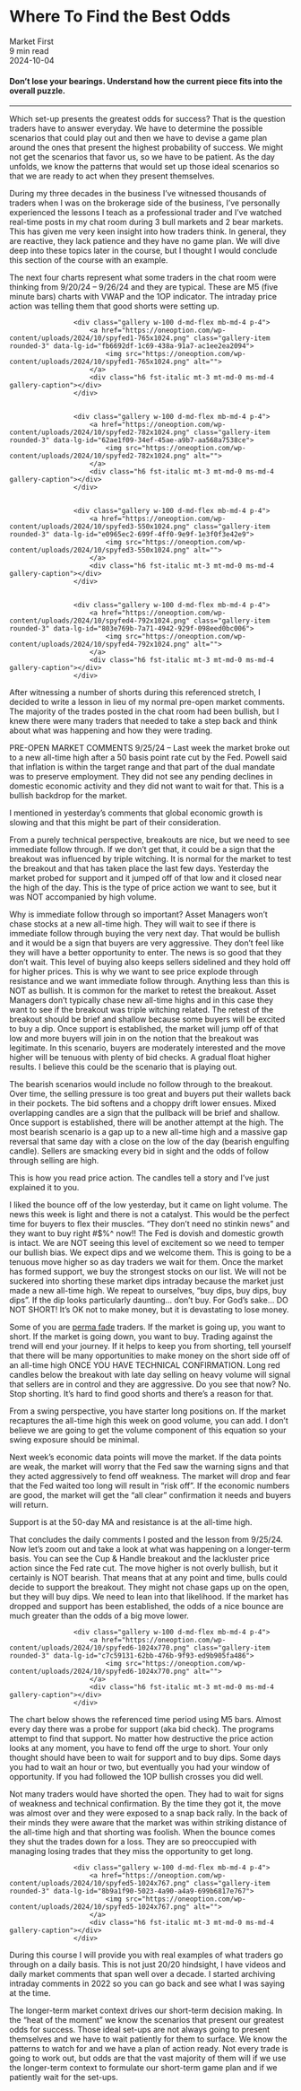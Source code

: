 
<div class="bg-secondary">
<h1 class="py-5 ms-3 ms-md-4 my-0">Where To Find the Best Odds</h1>
</div>
<div class="d-flex align-items-center flex-wrap text-muted ps-3 ps-md-4 py-3 border-top border-bottom">
<div class="border-end pe-3 me-3">
<span class="badge bg-faded-primary text-primary">
Market First </span>
</div>
<div class="fs-sm pe-3 border-end me-3">9 min read</div>
<div class="fs-sm">
2024-10-04 </div>
</div>
<section class="px-3 px-md-4 py-4">
<h4 class="wp-block-heading">Don’t lose your bearings. Understand how the current piece fits into the overall puzzle.</h4>
<hr class="wp-block-separator has-alpha-channel-opacity">
<p>Which set-up presents the greatest odds for success? That is the question traders have to answer everyday. We have to determine the possible scenarios that could play out and then we have to devise a game plan around the ones that present the highest probability of success. We might not get the scenarios that favor us, so we have to be patient. As the day unfolds, we know the patterns that would set up those ideal scenarios so that we are ready to act when they present themselves. </p>
<p>During my three decades in the business I’ve witnessed thousands of traders when I was on the brokerage side of the business, I’ve personally experienced the lessons I teach as a professional trader and I’ve watched real-time posts in my chat room during 3 bull markets and 2 bear markets. This has given me very keen insight into how traders think. In general, they are reactive, they lack patience and they have no game plan. We will dive deep into these topics later in the course, but I thought I would conclude this section of the course with an example. </p>
<p>The next four charts represent what some traders in the chat room were thinking from 9/20/24 – 9/26/24 and they are typical. These are M5 (five minute bars) charts with VWAP and the 1OP indicator. The intraday price action was telling them that good shorts were setting up.</p>

                    <div class="gallery w-100 d-md-flex mb-md-4 p-4">
                        <a href="https://oneoption.com/wp-content/uploads/2024/10/spyfed1-765x1024.png" class="gallery-item rounded-3" data-lg-id="fb6692df-1c69-438a-91a7-ac1ee2ea2094">
                            <img src="https://oneoption.com/wp-content/uploads/2024/10/spyfed1-765x1024.png" alt="">
                        </a>
                        <div class="h6 fst-italic mt-3 mt-md-0 ms-md-4 gallery-caption"></div>
                    </div>
                

                    <div class="gallery w-100 d-md-flex mb-md-4 p-4">
                        <a href="https://oneoption.com/wp-content/uploads/2024/10/spyfed2-782x1024.png" class="gallery-item rounded-3" data-lg-id="62ae1f09-34ef-45ae-a9b7-aa568a7538ce">
                            <img src="https://oneoption.com/wp-content/uploads/2024/10/spyfed2-782x1024.png" alt="">
                        </a>
                        <div class="h6 fst-italic mt-3 mt-md-0 ms-md-4 gallery-caption"></div>
                    </div>
                

                    <div class="gallery w-100 d-md-flex mb-md-4 p-4">
                        <a href="https://oneoption.com/wp-content/uploads/2024/10/spyfed3-550x1024.png" class="gallery-item rounded-3" data-lg-id="e0965ec2-699f-4ff0-9e9f-1e3f0f3e42e9">
                            <img src="https://oneoption.com/wp-content/uploads/2024/10/spyfed3-550x1024.png" alt="">
                        </a>
                        <div class="h6 fst-italic mt-3 mt-md-0 ms-md-4 gallery-caption"></div>
                    </div>
                

                    <div class="gallery w-100 d-md-flex mb-md-4 p-4">
                        <a href="https://oneoption.com/wp-content/uploads/2024/10/spyfed4-792x1024.png" class="gallery-item rounded-3" data-lg-id="803e769b-7a71-4942-929f-098eed0bc006">
                            <img src="https://oneoption.com/wp-content/uploads/2024/10/spyfed4-792x1024.png" alt="">
                        </a>
                        <div class="h6 fst-italic mt-3 mt-md-0 ms-md-4 gallery-caption"></div>
                    </div>
                
<p>After witnessing a number of shorts during this referenced stretch, I decided to write a lesson in lieu of my normal pre-open market comments. The majority of the trades posted in the chat room had been bullish, but I knew there were many traders that needed to take a step back and think about what was happening and how they were trading. </p>
<p>PRE-OPEN MARKET COMMENTS 9/25/24 – Last week the market broke out to a new all-time high after a 50 basis point rate cut by the Fed. Powell said that inflation is within the target range and that part of the dual mandate was to preserve employment. They did not see any pending declines in domestic economic activity and they did not want to wait for that. This is a bullish backdrop for the market.</p>
<p>I mentioned in yesterday’s comments that global economic growth is slowing and that this might be part of their consideration. </p>
<p>From a purely technical perspective, breakouts are nice, but we need to see immediate follow through. If we don’t get that, it could be a sign that the breakout was influenced by triple witching. It is normal for the market to test the breakout and that has taken place the last few days. Yesterday the market probed for support and it jumped off of that low and it closed near the high of the day. This is the type of price action we want to see, but it was NOT accompanied by high volume.</p>
<p>Why is immediate follow through so important? Asset Managers won’t chase stocks at a new all-time high. They will wait to see if there is immediate follow through buying the very next day. That would be bullish and it would be a sign that buyers are very aggressive. They don’t feel like they will have a better opportunity to enter. The news is so good that they don’t wait. This level of buying also keeps sellers sidelined and they hold off for higher prices. This is why we want to see price explode through resistance and we want immediate follow through. Anything less than this is NOT as bullish. It is common for the market to retest the breakout. Asset Managers don’t typically chase new all-time highs and in this case they want to see if the breakout was triple witching related. The retest of the breakout should be brief and shallow because some buyers will be excited to buy a dip. Once support is established, the market will jump off of that low and more buyers will join in on the notion that the breakout was legitimate. In this scenario, buyers are moderately interested and the move higher will be tenuous with plenty of bid checks. A gradual float higher results. I believe this could be the scenario that is playing out.</p>
<p>The bearish scenarios would include no follow through to the breakout. Over time, the selling pressure is too great and buyers put their wallets back in their pockets. The bid softens and a choppy drift lower ensues. Mixed overlapping candles are a sign that the pullback will be brief and shallow. Once support is established, there will be another attempt at the high. The most bearish scenario is a gap up to a new all-time high and a massive gap reversal that same day with a close on the low of the day (bearish engulfing candle). Sellers are smacking every bid in sight and the odds of follow through selling are high. </p>
<p>This is how you read price action. The candles tell a story and I’ve just explained it to you. </p>
<p>I liked the bounce off of the low yesterday, but it came on light volume. The news this week is light and there is not a catalyst. This would be the perfect time for buyers to flex their muscles. “They don’t need no stinkin news” and they want to buy right #$%^ now!! The Fed is dovish and domestic growth is intact. We are NOT seeing this level of excitement so we need to temper our bullish bias. We expect dips and we welcome them. This is going to be a tenuous move higher so as day traders we wait for them. Once the market has formed support, we buy the strongest stocks on our list. We will not be suckered into shorting these market dips intraday because the market just made a new all-time high. We repeat to ourselves, “buy dips, buy dips, buy dips”. If the dip looks particularly daunting… don’t buy. For God’s sake… DO NOT SHORT! It’s OK not to make money, but it is devastating to lose money. </p>
<p>Some of you are <a href="https://oneoption.com/the-system/trading-realities/rigid-thinkers/">perma fade</a> traders. If the market is going up, you want to short. If the market is going down, you want to buy. Trading against the trend will end your journey. If it helps to keep you from shorting, tell yourself that there will be many opportunities to make money on the short side off of an all-time high ONCE YOU HAVE TECHNICAL CONFIRMATION. Long red candles below the breakout with late day selling on heavy volume will signal that sellers are in control and they are aggressive. Do you see that now? No. Stop shorting. It’s hard to find good shorts and there’s a reason for that. </p>
<p>From a swing perspective, you have starter long positions on. If the market recaptures the all-time high this week on good volume, you can add. I don’t believe we are going to get the volume component of this equation so your swing exposure should be minimal. </p>
<p>Next week’s economic data points will move the market. If the data points are weak, the market will worry that the Fed saw the warning signs and that they acted aggressively to fend off weakness. The market will drop and fear that the Fed waited too long will result in “risk off”. If the economic numbers are good, the market will get the “all clear” confirmation it needs and buyers will return. </p>
<p>Support is at the 50-day MA and resistance is at the all-time high.</p>
<p>That concludes the daily comments I posted and the lesson from 9/25/24. Now let’s zoom out and take a look at what was happening on a longer-term basis. You can see the Cup &amp; Handle breakout and the lackluster price action since the Fed rate cut. The move higher is not overly bullish, but it certainly is NOT bearish. That means that at any point and time, bulls could decide to support the breakout. They might not chase gaps up on the open, but they will buy dips. We need to lean into that likelihood. If the market has dropped and support has been established, the odds of a nice bounce are much greater than the odds of a big move lower. </p>

                    <div class="gallery w-100 d-md-flex mb-md-4 p-4">
                        <a href="https://oneoption.com/wp-content/uploads/2024/10/spyfed6-1024x770.png" class="gallery-item rounded-3" data-lg-id="c7c59131-62bb-476b-9f93-ed9b905fa486">
                            <img src="https://oneoption.com/wp-content/uploads/2024/10/spyfed6-1024x770.png" alt="">
                        </a>
                        <div class="h6 fst-italic mt-3 mt-md-0 ms-md-4 gallery-caption"></div>
                    </div>
                
<p>The chart below shows the referenced time period using M5 bars. Almost every day there was a probe for support (aka bid check). The programs attempt to find that support. No matter how destructive the price action looks at any moment, you have to fend off the urge to short. Your only thought should have been to wait for support and to buy dips. Some days you had to wait an hour or two, but eventually you had your window of opportunity. If you had followed the 1OP bullish crosses you did well. </p>
<p>Not many traders would have shorted the open. They had to wait for signs of weakness and technical confirmation. By the time they got it, the move was almost over and they were exposed to a snap back rally. In the back of their minds they were aware that the market was within striking distance of the all-time high and that shorting was foolish. When the bounce comes they shut the trades down for a loss. They are so preoccupied with managing losing trades that they miss the opportunity to get long.</p>

                    <div class="gallery w-100 d-md-flex mb-md-4 p-4">
                        <a href="https://oneoption.com/wp-content/uploads/2024/10/spyfed5-1024x767.png" class="gallery-item rounded-3" data-lg-id="8b9a1f90-5023-4a90-a4a9-699b6817e767">
                            <img src="https://oneoption.com/wp-content/uploads/2024/10/spyfed5-1024x767.png" alt="">
                        </a>
                        <div class="h6 fst-italic mt-3 mt-md-0 ms-md-4 gallery-caption"></div>
                    </div>
                
<p>During this course I will provide you with real examples of what traders go through on a daily basis. This is not just 20/20 hindsight, I have videos and daily market comments that span well over a decade. I started archiving intraday comments in 2022 so you can go back and see what I was saying at the time. </p>
<p>The longer-term market context drives our short-term decision making. In the “heat of the moment” we know the scenarios that present our greatest odds for success. Those ideal set-ups are not always going to present themselves and we have to wait patiently for them to surface. We know the patterns to watch for and we have a plan of action ready. Not every trade is going to work out, but odds are that the vast majority of them will if we use the longer-term context to formulate our short-term game plan and if we patiently wait for the set-ups.</p>
</section>
